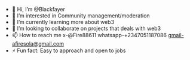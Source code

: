 - 👋 Hi, I’m @Blackfayer
- 👀 I’m interested in Community management/moderation
- 🌱 I’m currently learning more about web3
- 💞️ I’m looking to collaborate on projects that deals with web3
- 📫 How to reach me x-@Fire88611 whatsapp-+2347051187086 gmail-afiresola@gmail.com
- ⚡ Fun fact: Easy to approach and open to jobs

<!---
Blackfayer/Blackfayer is a ✨ special ✨ repository because its `README.md` (this file) appears on your GitHub profile.
You can click the Preview link to take a look at your changes.
--->
